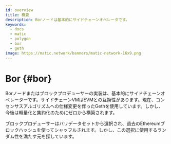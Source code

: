 ```yaml
---
id: overview
title: 概要
description: Borノードは基本的にサイドチェーンオペレータです。
keywords:
  - docs
  - matic
  - polygon
  - bor
  - geth
image: https://matic.network/banners/matic-network-16x9.png
---
```


# Bor {#bor}

Borノードまたはブロックプロデューサーの実装は、基本的にサイドチェーンオペレーターです。サイドチェーンVMはEVMとの互換性があります。現在、コンセンサスアルゴリズムへの仕様変更を伴ったGethを使用しています。しかし、今後は軽量化と集約化のためにゼロから構築されます。

ブロックプロデューサーはバリデータセットから選択され、過去のEthereumブロックハッシュを使ってシャッフルされます。しかし、この選択に使用するランダム性を満たす元を探しています。